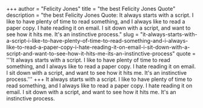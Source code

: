 +++
author = "Felicity Jones"
title = "the best Felicity Jones Quote"
description = "the best Felicity Jones Quote: It always starts with a script. I like to have plenty of time to read something, and I always like to read a paper copy. I hate reading it on email. I sit down with a script, and want to see how it hits me. It's an instinctive process."
slug = "it-always-starts-with-a-script-i-like-to-have-plenty-of-time-to-read-something-and-i-always-like-to-read-a-paper-copy-i-hate-reading-it-on-email-i-sit-down-with-a-script-and-want-to-see-how-it-hits-me-its-an-instinctive-process"
quote = '''It always starts with a script. I like to have plenty of time to read something, and I always like to read a paper copy. I hate reading it on email. I sit down with a script, and want to see how it hits me. It's an instinctive process.'''
+++
It always starts with a script. I like to have plenty of time to read something, and I always like to read a paper copy. I hate reading it on email. I sit down with a script, and want to see how it hits me. It's an instinctive process.
